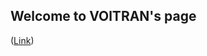 ## Welcome to VOlTRAN's page

([Link](https://https://github.com/MEF-BDA503/gpj18-voltran/voltran.html)) 

